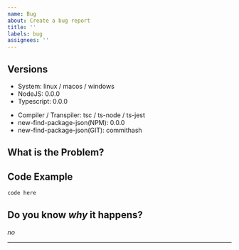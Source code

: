 ```yaml
---
name: Bug
about: Create a bug report
title: ''
labels: bug
assignees: ''
---
```


<!--Please write extra stuff at the end where mentioned-->

<!--
- Only include the verions & packages that were used in the environment where typegoose ran
- in "Code Example" add as many code blocks as needed, but when possible try to use an repo / gist
- in "Do you know *why* it happenes replace the "*no*" if you know why
- Make sure you read [Mastering-Markdown](https://guides.github.com/features/mastering-markdown/)
-->

## Versions

<!--Please confirm you are running the latest versions-->

<!--"0.0.0" means it is not used-->
- System: linux / macos / windows <!--Remove the ones that are were not used for testing-->
- NodeJS: 0.0.0
- Typescript: 0.0.0
<!--Confirm that no option like "transpileOnly" is used-->
- Compiler / Transpiler: tsc / ts-node / ts-jest <!--Remove the ones that were not used-->
- new-find-package-json(NPM): 0.0.0 <!--Please confirm that the verison is the latest-->
- new-find-package-json(GIT): commithash

## What is the Problem?

<!--Please add an description of what the bug / problem is-->

## Code Example

```ts
code here
```

## Do you know *why* it happens?

*no*

---

<!--Write extra below here that dosnt fit in any header-->
